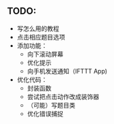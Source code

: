 ## TODO:
+ 写怎么用的教程
+ 点击相应题目选项
+ 添加功能：
  + 向下滚动屏幕
  + 优化提示
  + 向手机发送通知（IFTTT App)
+ 优化代码：
  + 封装函数
  + 尝试把点击动作改成装饰器
  + （可能）写题目类
  + 优化错误捕捉
   